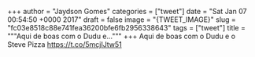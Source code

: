 
+++
author = "Jaydson Gomes"
categories = ["tweet"]
date = "Sat Jan 07 00:54:50 +0000 2017"
draft = false
image = "{TWEET_IMAGE}"
slug = "fc03e8518c88e741fea36200bfe6fb2956338643"
tags = ["tweet"]
title = """Aqui de boas com o Dudu e..."""
+++
Aqui de boas com o Dudu e o Steve Pizza https://t.co/5mcjIJtw51
